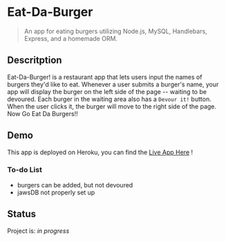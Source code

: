 # Eat-Da-Burger
> An app for eating burgers utilizing Node.js, MySQL, Handlebars, Express, and a homemade ORM.

## Descritption
Eat-Da-Burger! is a restaurant app that lets users input the names of burgers they'd like to eat. Whenever a user submits a burger's name, your app will display the burger on the left side of the page -- waiting to be devoured. Each burger in the waiting area also has a `Devour it!` button. When the user clicks it, the burger will move to the right side of the page. Now Go Eat Da Burgers!!
## Demo
This app is deployed on Heroku, you can find the [Live App Here](https://pacific-garden-10018.herokuapp.com/) !

### To-do List
- burgers can be added, but not devoured
- jawsDB not properly set up
 
## Status
Project is: _in progress_
